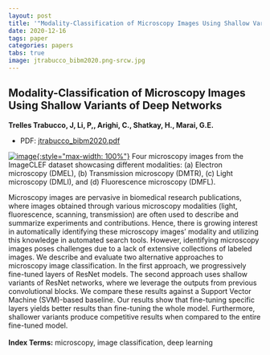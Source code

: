 ```yaml
---
layout: post
title: '"Modality-Classification of Microscopy Images Using Shallow Variants of Deep Networks"'
date: 2020-12-16
tags: paper
categories: papers
tabs: true
image: jtrabucco_bibm2020.png-srcw.jpg
---
```


## Modality-Classification of Microscopy Images Using Shallow Variants of Deep Networks
**Trelles Trabucco, J, Li, P,, Arighi, C., Shatkay, H., Marai, G.E.**
- PDF: [jtrabucco_bibm2020.pdf](/documents/jtrabucco_bibm2020.pdf)


[![image](https://www.evl.uic.edu/output/originals/jtrabucco_bibm2020.png-srcw.jpg){:style="max-width: 100%"}](https://www.evl.uic.edu/output/originals/jtrabucco_bibm2020.png-srcw.jpg)
Four microscopy images from the ImageCLEF dataset showcasing different modalities: (a) Electron microscopy (DMEL), (b) Transmission microscopy (DMTR), (c) Light microscopy (DMLI), and (d) Fluorescence microscopy (DMFL).

Microscopy images are pervasive in biomedical research publications, where images obtained through various microscopy modalities (light, fluorescence, scanning, transmission) are often used to describe and summarize experiments and contributions. Hence, there is growing interest in automatically identifying these microscopy images’ modality and utilizing this knowledge in automated search tools. However, identifying microscopy images poses challenges due to a lack of extensive collections of labeled images. We describe and evaluate two alternative approaches to microscopy image classification. In the first approach, we progressively fine-tuned layers of ResNet models. The second approach uses shallow variants of ResNet networks, where we leverage the outputs from previous convolutional blocks. We compare these results against a Support Vector Machine (SVM)-based baseline. Our results show that fine-tuning specific layers yields better results than fine-tuning the whole model. Furthermore, shallower variants produce competitive results when compared to the entire fine-tuned model.<br><br>
<strong>Index Terms:</strong> microscopy, image classification, deep learning